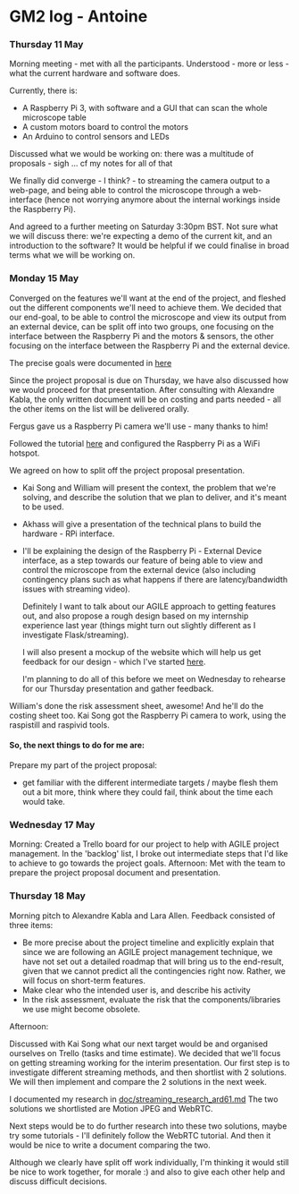# GM2 log - Antoine

### Thursday 11 May

Morning meeting - met with all the participants. Understood - more or less - what the current hardware and software does. 

Currently, there is:
* A Raspberry Pi 3, with software and a GUI that can scan the whole microscope table
* A custom motors board to control the motors
* An Arduino to control sensors and LEDs

Discussed what we would be working on: there was a multitude of proposals - sigh ... cf my notes for all of that

We finally did converge - I think? - to streaming the camera output to a web-page, and being able to control the microscope through a web-interface (hence not worrying anymore about the internal workings inside the Raspberry Pi).

And agreed to a further meeting on Saturday 3:30pm BST. Not sure what we will discuss there: we're expecting a demo of the current kit, and an introduction to the software? It would be helpful if we could finalise in broad terms what we will be working on. 


### Monday 15 May

Converged on the features we'll want at the end of the project, and fleshed out the different components we'll need to achieve them. We decided that our end-goal, to be able to control the microscope and view its output from an external device, can be split off into two groups, one focusing on the interface between the Raspberry Pi and the motors & sensors, the other focusing on the interface between the Raspberry Pi and the external device. 

The precise goals were documented in [here](https://docs.google.com/document/d/1QzkXOdFrkiqjfj2YdRiPwxmbORR5bd-4i0nzOWeweW4)

Since the project proposal is due on Thursday, we have also discussed how we would proceed for that presentation. After consulting with Alexandre Kabla, the only written document will be on costing and parts needed - all the other items on the list will be delivered orally. 

Fergus gave us a Raspberry Pi camera we'll use - many thanks to him!

Followed the tutorial [here](https://frillip.com/using-your-raspberry-pi-3-as-a-wifi-access-point-with-hostapd/) and configured the Raspberry Pi as a WiFi hotspot.

We agreed on how to split off the project proposal presentation. 

*	Kai Song and William will present the context, the problem that we're solving, and describe the solution that we plan to deliver, and it's meant to be used. 

*	Akhass will give a presentation of the technical plans to build the hardware - RPi interface.

*	I'll be explaining the design of the Raspberry Pi - External Device interface, as a step towards our feature of being able to view and control the microscope from the external device (also including contingency plans such as what happens if there are latency/bandwidth issues with streaming video). 

	Definitely I want to talk about our AGILE approach to getting features out, and also propose a rough design based on my internship experience last year (things might turn out slightly different as I investigate Flask/streaming). 

	I will also present a mockup of the website which will help us get feedback for our design - which I've started [here](https://app.moqups.com/ard61/7ybYBf96FC/view). 

	I'm planning to do all of this before we meet on Wednesday to rehearse for our Thursday presentation and gather feedback.


William's done the risk assessment sheet, awesome! And he'll do the costing sheet too. 
Kai Song got the Raspberry Pi camera to work, using the raspistill and raspivid tools. 

#### So, the next things to do for me are:

Prepare my part of the project proposal:
*	get familiar with the different intermediate targets / maybe flesh them out a bit more, think where they could fail, think about the time each would take.


### Wednesday 17 May

Morning: Created a Trello board for our project to help with AGILE project management. In the 'backlog' list, I broke out intermediate steps that I'd like to achieve to go towards the project goals. 
Afternoon: Met with the team to prepare the project proposal document and presentation. 


### Thursday 18 May

Morning pitch to Alexandre Kabla and Lara Allen. Feedback consisted of three items:
*	Be more precise about the project timeline and explicitly explain that since we are following an AGILE project management technique, we have not set out a detailed roadmap that will bring us to the end-result, given that we cannot predict all the contingencies right now. Rather, we will focus on short-term features. 
*	Make clear who the intended user is, and describe his activity
*	In the risk assessment, evaluate the risk that the components/libraries we use might become obsolete.

Afternoon:

Discussed with Kai Song what our next target would be and organised ourselves on Trello (tasks and time estimate). We decided that we'll focus on getting streaming working for the interim presentation. Our first step is to investigate different streaming methods, and then shortlist with 2 solutions. We will then implement and compare the 2 solutions in the next week. 

I documented my research in [doc/streaming_research_ard61.md](https://github.com/ard61/gm2-waterscope/blob/master/doc/streaming_research_ard61.md) The two solutions we shortlisted are Motion JPEG and WebRTC. 

Next steps would be to do further research into these two solutions, maybe try some tutorials - I'll definitely follow the WebRTC tutorial. And then it would be nice to write a document comparing the two. 

Although we clearly have split off work individually, I'm thinking it would still be nice to work together, for morale :) and also to give each other help and discuss difficult decisions.
